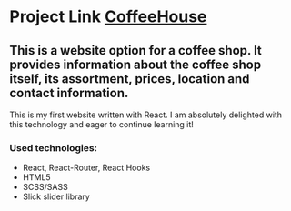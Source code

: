 # Project Link [CoffeeHouse](https://house-of-coffee.netlify.app/)

## This is a website option for a coffee shop. It provides information about the coffee shop itself, its assortment, prices, location and contact information.
This is my first website written with React. I am absolutely delighted with this technology and eager to continue learning it!

### Used technologies: 

- React, React-Router, React Hooks
- HTML5
- SCSS/SASS
- Slick slider library
